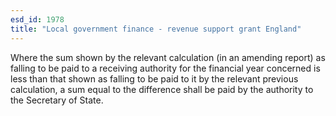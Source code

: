 ```yaml
---
esd_id: 1978
title: "Local government finance - revenue support grant England"
---
```


Where the sum shown by the relevant calculation (in an amending report) as falling to be paid to a receiving authority for the financial year concerned is less than that shown as falling to be paid to it by the relevant previous calculation, a sum equal to the difference shall be paid by the authority to the Secretary of State.

